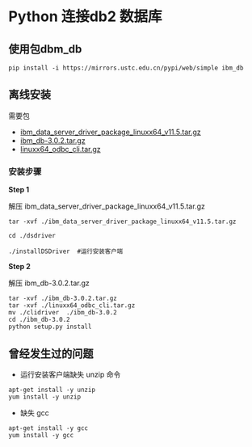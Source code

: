 # Python 连接db2 数据库

<!-- 包ibm_db -->
## 使用包dbm_db

``` shell
pip install -i https://mirrors.ustc.edu.cn/pypi/web/simple ibm_db
```

<!-- 离线安装 -->

## 离线安装

需要包

* [ibm_data_server_driver_package_linuxx64_v11.5.tar.gz](./package/ibm_data_server_driver_package_linuxx64_v11.5.tar.gz)
* [ibm_db-3.0.2.tar.gz](./package/ibm_db-3.0.2.tar.gz)
* [linuxx64_odbc_cli.tar.gz](./package/linuxx64_odbc_cli.tar.gz)

### 安装步骤

**Step 1**

解压 ibm_data_server_driver_package_linuxx64_v11.5.tar.gz

``` shell
tar -xvf ./ibm_data_server_driver_package_linuxx64_v11.5.tar.gz

cd ./dsdriver

./installDSDriver  #运行安装客户端
```

**Step 2**

解压 ibm_db-3.0.2.tar.gz

``` shell
tar -xvf ./ibm_db-3.0.2.tar.gz
tar -xvf ./linuxx64_odbc_cli.tar.gz
mv ./clidriver  ./ibm_db-3.0.2
cd ./ibm_db-3.0.2
python setup.py install
```

## 曾经发生过的问题

* 运行安装客户端缺失 unzip 命令

``` shell
apt-get install -y unzip
yum install -y unzip
```

* 缺失 gcc  

``` shell
apt-get install -y gcc  
yum install -y gcc  
```
